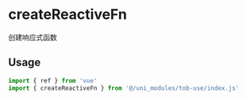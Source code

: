 # createReactiveFn

创建响应式函数

## Usage

```js
import { ref } from 'vue'
import { createReactiveFn } from '@/uni_modules/tob-use/index.js'


```

